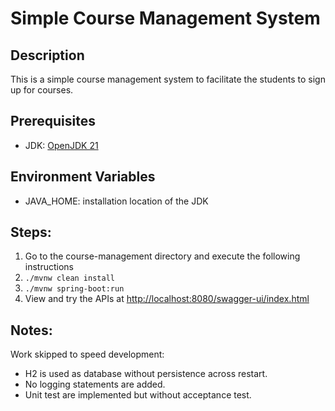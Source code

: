 # Simple Course Management System

## Description

This is a simple course management system to facilitate the students to
sign up for courses.

## Prerequisites

* JDK: [OpenJDK 21](https://openjdk.org/projects/jdk/21/)

## Environment Variables

* JAVA_HOME: installation location of the JDK

## Steps:

1. Go to the course-management directory and execute the following instructions
2. ```./mvnw clean install```
3. ```./mvnw spring-boot:run```
4. View and try the APIs at <http://localhost:8080/swagger-ui/index.html>

## Notes:

Work skipped to speed development:

* H2 is used as database without persistence across restart.
* No logging statements are added.
* Unit test are implemented but without acceptance test. 
